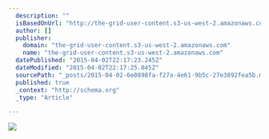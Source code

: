 ```yaml
---
  description: ""
  isBasedOnUrl: "http://the-grid-user-content.s3-us-west-2.amazonaws.com/d6b32d44-062a-419a-8cef-6b2ce8377a34.png"
  author: []
  publisher: 
    domain: "the-grid-user-content.s3-us-west-2.amazonaws.com"
    name: "the-grid-user-content.s3-us-west-2.amazonaws.com"
  datePublished: "2015-04-02T22:17:23.245Z"
  dateModified: "2015-04-02T22:17:25.045Z"
  sourcePath: "_posts/2015-04-02-6e0898fa-f27a-4e61-9b5c-27e3892fea5b.md"
  published: true
  _context: "http://schema.org"
  _type: "Article"

---
```

![](http://the-grid-user-content.s3-us-west-2.amazonaws.com/d6b32d44-062a-419a-8cef-6b2ce8377a34.png)